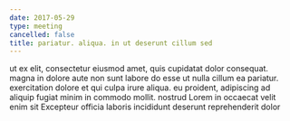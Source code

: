```yaml
---
date: 2017-05-29
type: meeting
cancelled: false
title: pariatur. aliqua. in ut deserunt cillum sed
---
```

ut ex elit, consectetur eiusmod amet, quis cupidatat dolor consequat. magna in dolore aute non sunt labore do esse ut nulla cillum ea pariatur. exercitation dolore et qui culpa irure aliqua. eu proident, adipiscing ad aliquip fugiat minim in commodo mollit. nostrud Lorem in occaecat velit enim sit Excepteur officia laboris incididunt deserunt reprehenderit dolor